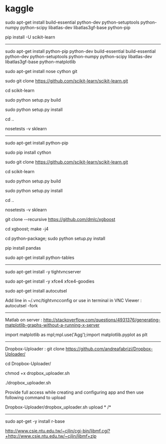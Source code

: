 # kaggle

sudo apt-get install build-essential python-dev python-setuptools python-numpy python-scipy libatlas-dev libatlas3gf-base python-pip

pip install -U scikit-learn

-------------------------------------------

sudo apt-get install python-pip python-dev build-essential build-essential python-dev python-setuptools python-numpy python-scipy libatlas-dev libatlas3gf-base python-matplotlib

sudo apt-get install nose cython git

sudo git clone https://github.com/scikit-learn/scikit-learn.git

cd scikit-learn

sudo python setup.py build

sudo python setup.py install

cd ..

nosetests -v sklearn

-------------------------------------------

sudo apt-get install python-pip

sudo pip install cython

sudo git clone https://github.com/scikit-learn/scikit-learn.git

cd scikit-learn

sudo python setup.py build

sudo python setup.py install

cd ..

nosetests -v sklearn


git clone --recursive https://github.com/dmlc/xgboost

cd xgboost; make -j4

cd python-package; sudo python setup.py install

pip install pandas

sudo apt-get install python-tables

----------------------------
sudo apt-get install -y tightvncserver

sudo apt-get install -y xfce4 xfce4-goodies

sudo apt-get install autocutsel

Add line in ~/.vnc/tightvncconfig or use in terminal in VNC Viewer : autocutsel -fork

------------------------------------
Matlab on server : http://stackoverflow.com/questions/4931376/generating-matplotlib-graphs-without-a-running-x-server

import matplotlib as mpl;mpl.use('Agg');import matplotlib.pyplot as plt

------------------------------------
Dropbox-Uploader : git clone https://github.com/andreafabrizi/Dropbox-Uploader/

cd Dropbox-Uploader/

chmod +x dropbox_uploader.sh

./dropbox_uploader.sh

Provide full access while creating and configuring app and then use following command to upload

Dropbox-Uploader/dropbox_uploader.sh upload * /*

-------------------------------------
sudo apt-get -y install r-base

http://www.csie.ntu.edu.tw/~cjlin/cgi-bin/libmf.cgi?+http://www.csie.ntu.edu.tw/~cjlin/libmf+zip
